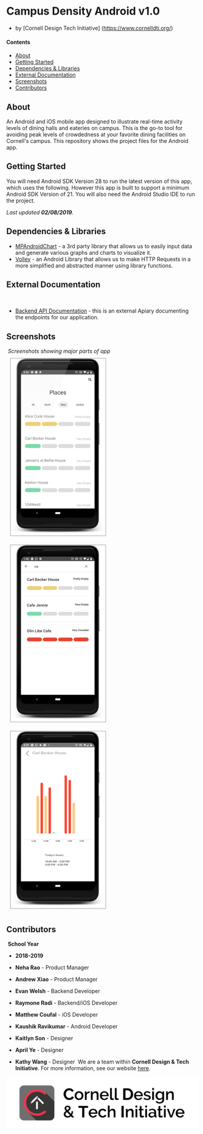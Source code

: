 # Campus Density Android v1.0

* by [Cornell Design Tech Initiative] (https://www.cornelldti.org/)

#### Contents
  - [About](#about)
  - [Getting Started](#getting-started)
  - [Dependencies & Libraries](#dependencies--libraries)
  - [External Documentation](#external-documentation)
  - [Screenshots](#screenshots)
  - [Contributors](#contributors)
​
## About
An Android and iOS mobile app designed to illustrate real-time activity levels of dining halls and eateries on campus. This is the go-to tool for avoiding peak levels of crowdedness at your favorite dining facilities on Cornell's campus. This repository shows the project files for the Android app.
​
## Getting Started
You will need Android SDK Version 28 to run the latest version of this app, which uses the following. However this app is built to support a minimum Android SDK Version of 21. You will also need the Android Studio IDE to run the project.

_Last updated **02/08/2019**_.
​
## Dependencies & Libraries
 * [MPAndroidChart](https://github.com/PhilJay/MPAndroidChart) - a 3rd party library that allows us to easily input data and generate various graphs and charts to visualize it. 
 * [Volley](https://developer.android.com/training/volley/) - an Android Library that allows us to make HTTP Requests in a more simplified and abstracted manner using library functions.
​
## External Documentation
​
* [Backend API Documentation](https://campusdensity.docs.apiary.io/) - this is an external Apiary documenting the endpoints for our application.
​
## Screenshots
​
_Screenshots showing major parts of app_
​
<img src="https://raw.githubusercontent.com/cornell-dti/campus-density-android/master/app-screenshots/screenshot1.png" width="250px" style="margin: 10px; border: 1px rgba(0,0,0,0.4) solid;"> 
<img src="https://raw.githubusercontent.com/cornell-dti/campus-density-android/master/app-screenshots/screenshot3.png" width="250px" style="margin: 10px; border: 1px rgba(0,0,0,0.4) solid;"> 
<img src="https://raw.githubusercontent.com/cornell-dti/campus-density-android/master/app-screenshots/screenshot2.png" width="250px" style="margin: 10px; border: 1px rgba(0,0,0,0.4) solid;">
​
## Contributors
​
**School Year**
* **2018-2019**

 * **Neha Rao** - Product Manager
 * **Andrew Xiao** - Product Manager
 
 * **Evan Welsh** - Backend Developer
 * **Raymone Radi** - Backend/iOS Developer
 * **Matthew Coufal** - iOS Developer
 * **Kaushik Ravikumar** - Android Developer
 
 * **Kaitlyn Son** - Designer
 * **April Ye** - Designer
 * **Kathy Wang** - Designer
​
We are a team within **Cornell Design & Tech Initiative**. For more information, see our website [here](https://cornelldti.org/).
<img src="https://raw.githubusercontent.com/cornell-dti/design/master/Branding/Wordmark/Dark%20Text/Transparent/Wordmark-Dark%20Text-Transparent%403x.png">
​
